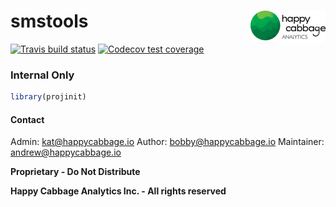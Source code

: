 # smstools <img src='man/figures/logo.png' align="right" height="52" />

<!-- badges: start -->


[![Travis build status](https://travis-ci.com/happycabbage/projinit.svg?branch=master)](https://travis-ci.com/happycabbage/projinit)
[![Codecov test coverage](https://codecov.io/gh/happycabbage/projinit/branch/master/graph/badge.svg)](https://codecov.io/gh/happycabbage/projinit?branch=master)
<!-- badges: end -->


### Internal Only

``` r
library(projinit)

```


#### Contact

Admin: kat@happycabbage.io
Author: bobby@happycabbage.io 
Maintainer: andrew@happycabbage.io



**Proprietary - Do Not Distribute**

**Happy Cabbage Analytics Inc. - All rights reserved**
